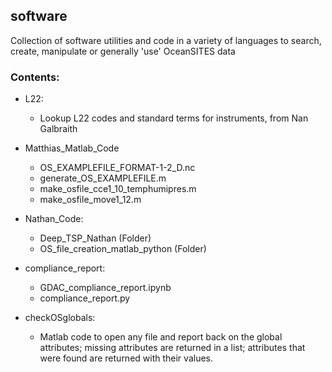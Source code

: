 ## software
Collection of software utilities and code in a variety of languages to search, create, manipulate or generally 'use' OceanSITES data

### Contents:
* L22: 
  * Lookup L22 codes and standard terms for instruments, from Nan Galbraith
* Matthias_Matlab_Code 	
  * OS_EXAMPLEFILE_FORMAT-1-2_D.nc       
  * generate_OS_EXAMPLEFILE.m	    
  * make_osfile_cce1_10_temphumipres.m    
  * make_osfile_move1_12.m     
* Nathan_Code: 
  * Deep_TSP_Nathan (Folder)
  * OS_file_creation_matlab_python  (Folder)
* compliance_report:
  * GDAC_compliance_report.ipynb 
  * compliance_report.py

* checkOSglobals:
  * Matlab code to open any file and report back on the global attributes; missing attributes are returned in a list; attributes that were found are returned with their values.

